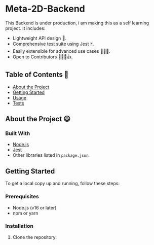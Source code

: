 
# Meta-2D-Backend

This Backend is under production, i am making this as a self learning project. It includes:
- Lightweight API design 🚀.
- Comprehensive test suite using Jest 🃏.
- Easily extensible for advanced use cases 🕵🏻‍♀.
- Open to Contributors 👨🏻‍💻👍.

## Table of Contents 📃
- [About the Project](#about-the-project)
- [Getting Started](#getting-started)
- [Usage](#usage)
- [Tests](#tests)


## About the Project 😃

### Built With
- [Node.js](https://nodejs.org/)
- [Jest](https://jestjs.io/)
- Other libraries listed in `package.json`.

## Getting Started

To get a local copy up and running, follow these steps:

### Prerequisites
- Node.js (v16 or later)
- npm or yarn

### Installation
1. Clone the repository:
  
